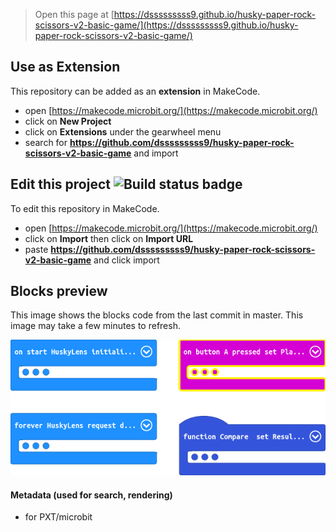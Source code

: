 
> Open this page at [https://dsssssssss9.github.io/husky-paper-rock-scissors-v2-basic-game/](https://dsssssssss9.github.io/husky-paper-rock-scissors-v2-basic-game/)

## Use as Extension

This repository can be added as an **extension** in MakeCode.

* open [https://makecode.microbit.org/](https://makecode.microbit.org/)
* click on **New Project**
* click on **Extensions** under the gearwheel menu
* search for **https://github.com/dsssssssss9/husky-paper-rock-scissors-v2-basic-game** and import

## Edit this project ![Build status badge](https://github.com/dsssssssss9/husky-paper-rock-scissors-v2-basic-game/workflows/MakeCode/badge.svg)

To edit this repository in MakeCode.

* open [https://makecode.microbit.org/](https://makecode.microbit.org/)
* click on **Import** then click on **Import URL**
* paste **https://github.com/dsssssssss9/husky-paper-rock-scissors-v2-basic-game** and click import

## Blocks preview

This image shows the blocks code from the last commit in master.
This image may take a few minutes to refresh.

![A rendered view of the blocks](https://github.com/dsssssssss9/husky-paper-rock-scissors-v2-basic-game/raw/master/.github/makecode/blocks.png)

#### Metadata (used for search, rendering)

* for PXT/microbit
<script src="https://makecode.com/gh-pages-embed.js"></script><script>makeCodeRender("{{ site.makecode.home_url }}", "{{ site.github.owner_name }}/{{ site.github.repository_name }}");</script>
